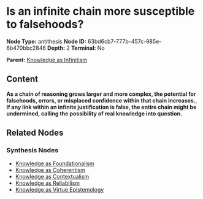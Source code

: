 # Is an infinite chain more susceptible to falsehoods?

**Node Type:** antithesis
**Node ID:** 63bd6cb7-777b-457c-985e-6b470bbc2846
**Depth:** 2
**Terminal:** No

**Parent:** [Knowledge as Infinitism](knowledge-as-infinitism-thesis-1ccb10a4-65b9-4ca2-911c-7c3a5e2f3c55.md)

## Content

**As a chain of reasoning grows larger and more complex, the potential for falsehoods, errors, or misplaced confidence within that chain increases.**, **If any link within an infinite justification is false, the entire chain might be undermined, calling the possibility of real knowledge into question.**

## Related Nodes

### Synthesis Nodes

- [Knowledge as Foundationalism](knowledge-as-foundationalism-synthesis-569a8d0a-d9b3-4966-a1b6-d99a03c462a8.md)
- [Knowledge as Coherentism](knowledge-as-coherentism-synthesis-461343d0-f2db-4863-8551-2cd4fb79f3be.md)
- [Knowledge as Contextualism](knowledge-as-contextualism-synthesis-8789bac4-6814-45a9-a09a-a4c33f0e3f25.md)
- [Knowledge as Reliabilism](knowledge-as-reliabilism-synthesis-d3ab75a8-6369-425a-b0ec-8e6afad336cc.md)
- [Knowledge as Virtue Epistemology](knowledge-as-virtue-epistemology-synthesis-4ce64a9e-2f82-4b0b-af1f-0a65350b2ce6.md)
